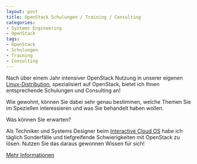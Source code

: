 ```yaml
---
layout: post
title: OpenStack Schulungen / Training / Consulting
categories:
- Systems Engineering
- OpenStack
tags:
- OpenStack
- Schulungen
- Training
- Consulting
---
```


Nach über einem Jahr intensiver OpenStack Nutzung in unserer eigenen [Linux-Distribution][wikipedia], spezialisiert auf OpenStack, bietet ich Ihnen entsprechende Schulungen und Consulting an!

Wie gewohnt, können Sie dabei sehr genau bestimmen, welche Themen Sie im Speziellen interessieren und was Sie behandelt haben wollen.

Was können Sie erwarten?

Als Techniker und Systems Designer beim [Interactive Cloud OS][cloudos] habe ich täglich Sonderfälle und tiefgreifende Schwierigkeiten mit OpenStack zu lösen. Nutzen Sie das daraus gewonnen Wissen für sich!


[Mehr Informationen][schulungen]

[cloudos]:    http://cloudos.internet.de
[schulungen]: http://tony-wolf.de/schulungen
[wikipedia]:  http://de.wikipedia.org/wiki/Distribution_(Software)

